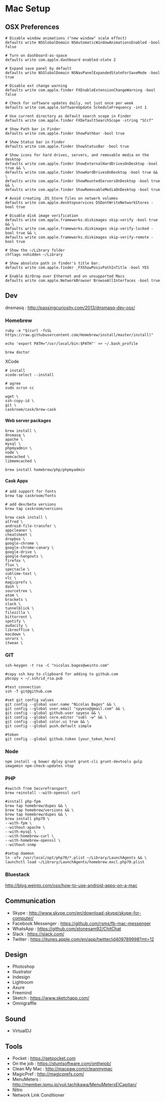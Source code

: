 # Mac Setup

## OSX Preferences

```
# Disable window animations ("new window" scale effect)
defaults write NSGlobalDomain NSAutomaticWindowAnimationsEnabled -bool false

# Turn on dashboard-as-space
defaults write com.apple.dashboard enabled-state 2

# Expand save panel by default
defaults write NSGlobalDomain NSNavPanelExpandedStateForSaveMode -bool true

# Disable ext change warning
defaults write com.apple.finder FXEnableExtensionChangeWarning -bool false

# Check for software updates daily, not just once per week
defaults write com.apple.SoftwareUpdate ScheduleFrequency -int 1

# Use current directory as default search scope in Finder
defaults write com.apple.finder FXDefaultSearchScope -string "SCcf"

# Show Path bar in Finder
defaults write com.apple.finder ShowPathbar -bool true

# Show Status bar in Finder
defaults write com.apple.finder ShowStatusBar -bool true

# Show icons for hard drives, servers, and removable media on the desktop
defaults write com.apple.finder ShowExternalHardDrivesOnDesktop -bool true && \
defaults write com.apple.finder ShowHardDrivesOnDesktop -bool true && \
defaults write com.apple.finder ShowMountedServersOnDesktop -bool true && \
defaults write com.apple.finder ShowRemovableMediaOnDesktop -bool true

# Avoid creating .DS_Store files on network volumes
defaults write com.apple.desktopservices DSDontWriteNetworkStores -bool true

# Disable disk image verification
defaults write com.apple.frameworks.diskimages skip-verify -bool true && \
defaults write com.apple.frameworks.diskimages skip-verify-locked -bool true && \
defaults write com.apple.frameworks.diskimages skip-verify-remote -bool true

# Show the ~/Library folder
chflags nohidden ~/Library

# Show absolute path in finder's title bar. 
defaults write com.apple.finder _FXShowPosixPathInTitle -bool YES

# Enable AirDrop over Ethernet and on unsupported Macs
defaults write com.apple.NetworkBrowser BrowseAllInterfaces -bool true

```

## Dev

dnsmasq : http://passingcuriosity.com/2013/dnsmasq-dev-osx/

### Homebrew

```
ruby -e "$(curl -fsSL https://raw.githubusercontent.com/Homebrew/install/master/install)"

echo 'export PATH="/usr/local/bin:$PATH"' >> ~/.bash_profile

brew doctor
```

XCode
```
# install
xcode-select --install

# agree
sudo xcrun cc
```

```
wget \
ssh-copy-id \
git \
caskroom/cask/brew-cask
```

#### Web server packages

```
brew install \
dnsmasq \
apache \
mysql \
phpmyadmin \
node \
memcached \
libmemcached \
```

```
brew install homebrew/php/phpmyadmin
```

#### Cask Apps

```
# add support for fonts
brew tap caskroom/fonts

# add dev/beta versions
brew tap caskroom/versions

brew cask install \
alfred \
android-file-transfer \
appcleaner \
cheatsheet \
dropbox \
google-chrome \
google-chrome-canary \
google-drive \
google-hangouts \
firefox \
flux \
spectacle \
sublime-text \
vlc \
magicprefs \
dash \
sourcetree \
atom \
brackets \
slack \
tunnelblick \
filezilla \
bittorrent \
spotify \
audacity \
libreoffice \
macdown \
unrarx \
itweax \

```

### GIT

```
ssh-keygen -t rsa -C "nicolas.bages@weinto.com"

#copy ssh key to clipboard for adding to github.com
pbcopy < ~/.ssh/id_rsa.pub

#test connection
ssh -T git@github.com

#set git config values
git config --global user.name "Nicolas Bages" && \
git config --global user.email "spyesx@gmail.com" && \
git config --global github.user spyesx && \
git config --global core.editor "subl -w" && \
git config --global color.ui true && \
git config --global push.default simple

#token
git config --global github.token [your_token_here]

```

### Node

```
npm install -g bower dploy grunt grunt-cli grunt-devtools gulp imagemin npm-check-updates vtop
```

### PHP

```
#switch from SecureTransport
brew reinstall --with-openssl curl

#install php-fpm
brew tap homebrew/dupes && \
brew tap homebrew/versions && \
brew tap homebrew/dupes && \
brew install php70 \
--with-fpm \
--without-apache \
--with-mysql \
--with-homebrew-curl \
--with-homebrew-openssl \ 
--without-snmp

#setup daemon
ln -sfv /usr/local/opt/php70/*.plist ~/Library/LaunchAgents && \
launchctl load ~/Library/LaunchAgents/homebrew.mxcl.php70.plist
````

### Bluestack

http://blog.weinto.com/osx/how-to-use-android-apps-on-a-mac

## Communication

* Skype : http://www.skype.com/en/download-skype/skype-for-computer/
* Facebook Messenger : https://github.com/rsms/fb-mac-messenger
* WhatsApp : https://github.com/stonesam92/ChitChat
* Slack : https://slack.com/
* Twitter : https://itunes.apple.com/en/app/twitter/id409789998?mt=12

## Design

* Photoshop
* Illustrator
* Indesign
* Lightroom
* Axure
* Freemind
* Sketch : https://www.sketchapp.com/
* Omnigraffle

## Sound

* VirtualDJ

## Tools
* Pocket : https://getpocket.com
* On the job : https://stuntsoftware.com/onthejob/
* Clean My Mac : http://macpaw.com/cleanmymac
* MagicPref : http://magicprefs.com/
* MenuMeters : http://member.ipmu.jp/yuji.tachikawa/MenuMetersElCapitan/
* Nitro
* Network Link Conditioner


